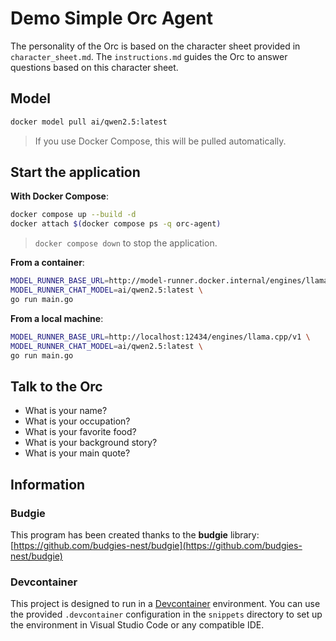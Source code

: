 # Demo Simple Orc Agent

The personality of the Orc is based on the character sheet provided in `character_sheet.md`.
The `instructions.md` guides the Orc to answer questions based on this character sheet.

## Model

```bash
docker model pull ai/qwen2.5:latest
```
> If you use Docker Compose, this will be pulled automatically.

## Start the application

**With Docker Compose**:
```bash
docker compose up --build -d
docker attach $(docker compose ps -q orc-agent)
```
> `docker compose down` to stop the application.


**From a container**:
```bash
MODEL_RUNNER_BASE_URL=http://model-runner.docker.internal/engines/llama.cpp/v1 \
MODEL_RUNNER_CHAT_MODEL=ai/qwen2.5:latest \
go run main.go
```


**From a local machine**:
```bash
MODEL_RUNNER_BASE_URL=http://localhost:12434/engines/llama.cpp/v1 \
MODEL_RUNNER_CHAT_MODEL=ai/qwen2.5:latest \
go run main.go
```

## Talk to the Orc

- What is your name?
- What is your occupation?
- What is your favorite food?  
- What is your background story?
- What is your main quote?

## Information

### Budgie

This program has been created thanks to the **budgie** library: [https://github.com/budgies-nest/budgie](https://github.com/budgies-nest/budgie)

### Devcontainer
This project is designed to run in a [Devcontainer](https://code.visualstudio.com/docs/devcontainers/containers) environment.
You can use the provided `.devcontainer` configuration in the `snippets` directory to set up the environment in Visual Studio Code or any compatible IDE.
